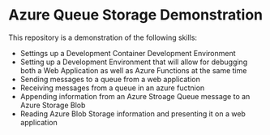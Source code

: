# Azure Queue Storage Demonstration
This repository is a demonstration of the following skills:
- Settings up a Development Container Development Environment
- Setting up a Development Environment that will allow for debugging both a Web Application as well as Azure Functions at the same time
- Sending messages to a queue from a web application
- Receiving messages from a queue in an azure fuctnion
- Appending information from an Azure Stroage Queue message to an Azure Storage Blob
- Reading Azure Blob Storage information and presenting it on a web application